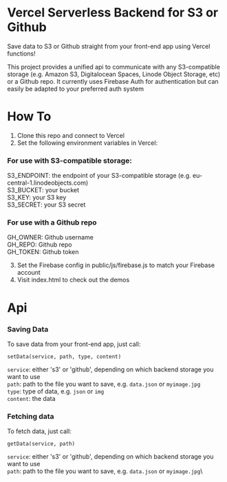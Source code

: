 # Vercel Serverless Backend for S3 or Github

Save data to S3 or Github straight from your front-end app using Vercel functions!

This project provides a unified api to communicate with any S3-compatible storage (e.g. Amazon S3, Digitalocean Spaces, Linode Object Storage, etc) or a Github repo. It currently uses Firebase Auth for authentication but can easily be adapted to your preferred auth system

# How To

1.  Clone this repo and connect to Vercel
2.  Set the following environment variables in Vercel:

### For use with S3-compatible storage:
S3_ENDPOINT: the endpoint of your S3-compatible storage (e.g. eu-central-1.linodeobjects.com)\
S3_BUCKET: your bucket\
S3_KEY: your S3 key\
S3_SECRET: your S3 secret

### For use with a Github repo
GH_OWNER: Github username\
GH_REPO: Github repo\
GH_TOKEN: Github token

3. Set the Firebase config in public/js/firebase.js to match your Firebase account
4. Visit index.html to check out the demos

# Api

### Saving Data
To save data from your front-end app, just call:

`setData(service, path, type, content)`

`service`: either 's3' or 'github', depending on which backend storage you want to use\
`path`: path to the file you want to save, e.g. `data.json` or `myimage.jpg`\
`type`: type of data, e.g. `json` or `img`\
`content`: the data


### Fetching data
To fetch data, just call:

`getData(service, path)`

`service`: either 's3' or 'github', depending on which backend storage you want to use\
`path`: path to the file you want to save, e.g. `data.json` or `myimage.jpg`\
